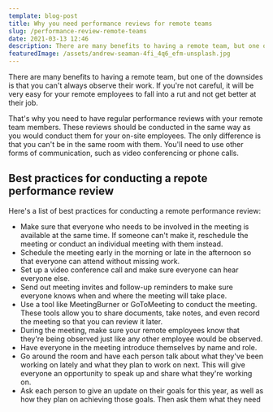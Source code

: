 ```yaml
---
template: blog-post
title: Why you need performance reviews for remote teams
slug: /performance-review-remote-teams
date: 2021-03-13 12:46
description: There are many benefits to having a remote team, but one of the downsides is that you can't always observe their work.
featuredImage: /assets/andrew-seaman-4fi_4q6_efm-unsplash.jpg
---
```

There are many benefits to having a remote team, but one of the downsides is that you can't always observe their work. If you're not careful, it will be very easy for your remote employees to fall into a rut and not get better at their job.

That's why you need to have regular performance reviews with your remote team members. These reviews should be conducted in the same way as you would conduct them for your on-site employees. The only difference is that you can't be in the same room with them. You'll need to use other forms of communication, such as video conferencing or phone calls.

## Best practices for conducting a repote performance review

Here's a list of best practices for conducting a remote performance review:

- Make sure that everyone who needs to be involved in the meeting is available at the same time. If someone can't make it, reschedule the meeting or conduct an individual meeting with them instead.
- Schedule the meeting early in the morning or late in the afternoon so that everyone can attend without missing work.
- Set up a video conference call and make sure everyone can hear everyone else.
- Send out meeting invites and follow-up reminders to make sure everyone knows when and where the meeting will take place.
- Use a tool like MeetingBurner or GoToMeeting to conduct the meeting. These tools allow you to share documents, take notes, and even record the meeting so that you can review it later.
- During the meeting, make sure your remote employees know that they're being observed just like any other employee would be observed.
- Have everyone in the meeting introduce themselves by name and role.
- Go around the room and have each person talk about what they've been working on lately and what they plan to work on next. This will give everyone an opportunity to speak up and share what they're working on.
- Ask each person to give an update on their goals for this year, as well as how they plan on achieving those goals. Then ask them what they need